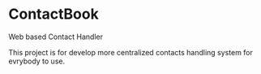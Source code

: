 ContactBook
===========

Web based Contact Handler

This project is for develop more centralized contacts handling system for evrybody to use.
